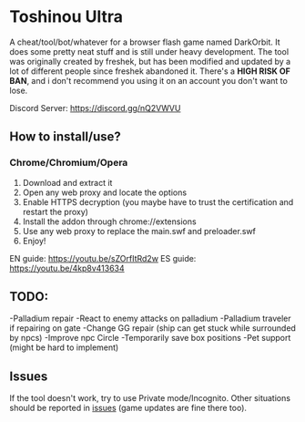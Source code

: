 
Toshinou Ultra
==========
A cheat/tool/bot/whatever for a browser flash game named DarkOrbit.
It does some pretty neat stuff and is still under heavy development.
The tool was originally created by freshek, but has been modified and updated by a lot of different people
since freshek abandoned it.
There's a **HIGH RISK OF BAN**, and i don't recommend you using it on an account you don't want to lose.

Discord Server: https://discord.gg/nQ2VWVU

How to install/use?
----------
### Chrome/Chromium/Opera
1. Download and extract it
2. Open any web proxy and locate the options
3. Enable HTTPS decryption (you maybe have to trust the certification and restart the proxy)
4. Install the addon through chrome://extensions
5. Use any web proxy to replace the main.swf and preloader.swf
6. Enjoy!

EN guide: https://youtu.be/sZOrfItRd2w
ES guide: https://youtu.be/4kp8v413634

TODO:
----------
-Palladium repair
-React to enemy attacks on palladium
-Palladium traveler if repairing on gate
-Change GG repair (ship can get stuck while surrounded by npcs)
-Improve npc Circle
-Temporarily save box positions
-Pet support (might be hard to implement)

Issues
----------
If the tool doesn't work, try to use Private mode/Incognito.
Other situations should be reported in [issues](../../issues) (game updates are fine there too).
